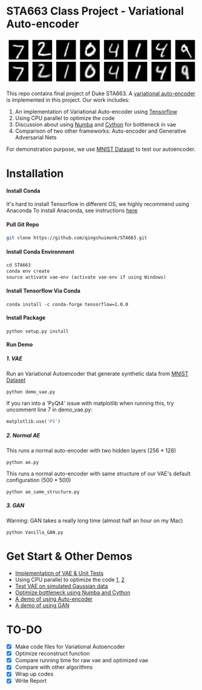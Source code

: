 # STA663 Class Project - Variational Auto-encoder
![VAE Demo](https://github.com/qingshuimonk/STA663/blob/master/img/vae_demo.png "VAE Demo")
  
This repo contains final project of Duke STA663. A [variational auto-encoder](https://arxiv.org/pdf/1606.05908.pdf) is implemented in this project. Our work includes:
1. An implementation of Variational Auto-encoder using [Tensorflow](https://www.tensorflow.org/)
2. Using CPU parallel to optimize the code
3. Discussion about using [Numba](http://numba.pydata.org/) and [Cython](http://cython.org/) for bottleneck in vae
4. Comparison of two other frameworks: Auto-encoder and Generative Adversarial Nets  

For demonstration purpose, we use [MNIST Dataset](http://yann.lecun.com/exdb/mnist/) to test our autoencoder.

# Installation
#### Install Conda 
It's hard to install Tensorflow in different OS, we highly recommend using Anaconda
To install Anaconda, see instructions [here](https://conda.io/docs/install/quick.html)
#### Pull Git Repo
```bash
git clone https://github.com/qingshuimonk/STA663.git
```
#### Install Conda Environment
```
cd STA663
conda env create
source activate vae-env (activate vae-env if using Windows)
```
#### Install Tensorflow Via Conda
```
conda install -c conda-forge tensorflow=1.0.0
```
#### Install Package
```
python setup.py install
```
#### Run Demo
##### 1. VAE
Run an Variational Autoencoder that generate synthetic data from [MNIST Dataset](http://yann.lecun.com/exdb/mnist/)
```
python demo_vae.py
```
If you ran into a 'PyQt4' issue with matplotlib when running this, try uncomment line 7 in demo_vae.py:
```python
matplotlib.use('PS')
```
##### 2. Normal AE
This runs a normal auto-encoder with two hidden layers (256 * 128)
```
python ae.py
```
This runs a normal auto-encoder with same structure of our VAE's default configuration (500 * 500)
```
python ae_same_structure.py
```
##### 3. GAN
Warning: GAN takes a really long time (almost half an hour on my Mac)
```
python Vanilla_GAN.py
```

# Get Start & Other Demos
- [Implementation of VAE & Unit Tests](https://github.com/qingshuimonk/STA663/blob/master/docs/vae_unit.ipynb)
- Using CPU parallel to optimize the code [1](https://github.com/qingshuimonk/STA663/blob/master/docs/runtime_cmp.ipynb), [2](https://github.com/qingshuimonk/STA663/blob/master/docs/runtime_cmp_parallel.ipynb)
- [Test VAE on simulated Gaussian data](https://github.com/qingshuimonk/STA663/blob/master/docs/VAE_synthetic_Siyang.ipynb)
- [Optimize bottleneck using Numba and Cython](https://github.com/qingshuimonk/STA663/blob/master/docs/optimize_forward_scale2.ipynb)
- [A demo of using Auto-encoder](https://github.com/qingshuimonk/STA663/blob/master/docs/Autoencoder.ipynb)
- [A demo of using GAN](https://github.com/qingshuimonk/STA663/blob/master/docs/Vanilla_GAN.ipynb)


# TO-DO
- [x] Make code files for Variational Autoencoder
- [x] Optimize reconstruct function 
- [x] Compare running time for raw vae and optimized vae
- [x] Compare with other algorithms
- [x] Wrap up codes
- [x] Write Report